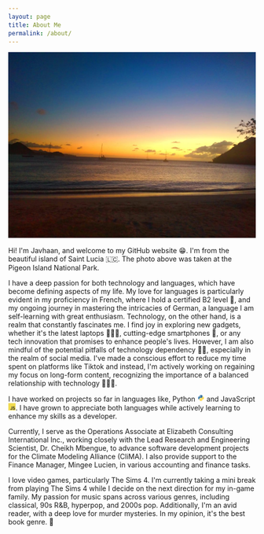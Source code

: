```yaml
---
layout: page
title: About Me
permalink: /about/
---
```


!["Sunset picture at Pigeon Island."](/img/view.jpeg)

Hi! I'm Javhaan, and welcome to my GitHub website 😁. I'm from the beautiful island of Saint Lucia 🇱🇨. The photo above was taken at the Pigeon Island National Park.

I have a deep passion for both technology and languages, which have become defining aspects of my life. My love for languages is particularly evident in my proficiency in French, where I hold a certified B2 level 🥖, and my ongoing journey in mastering the intricacies of German, a language I am self-learning with great enthusiasm. Technology, on the other hand, is a realm that constantly fascinates me. I find joy in exploring new gadgets, whether it's the latest laptops 🧑🏾‍💻, cutting-edge smartphones 📱, or any tech innovation that promises to enhance people's lives. However, I am also mindful of the potential pitfalls of technology dependency 😮‍💨, especially in the realm of social media. I've made a conscious effort to reduce my time spent on platforms like Tiktok and instead, I'm actively working on regaining my focus on long-form content, recognizing the importance of a balanced relationship with technology 🧘🏾‍♂️.

I have worked on projects so far in languages like, Python <img src="https://github.com/devicons/devicon/blob/master/icons/python/python-original.svg" alt="Python" height="15"> and JavaScript <img src="https://github.com/devicons/devicon/blob/master/icons/javascript/javascript-original.svg" alt="Javascript" height="15">. I have grown to appreciate both languages while actively learning to enhance my skills as a developer.

Currently, I serve as the Operations Associate at Elizabeth Consulting International Inc., working closely with the Lead Research and Engineering Scientist, Dr. Cheikh Mbengue, to advance software development projects for the Climate Modeling Alliance (CliMA). I also provide support to the Finance Manager, Mingee Lucien, in various accounting and finance tasks.

I love video games, particularly The Sims 4. I'm currently taking a mini break from playing The Sims 4 while I decide on the next direction for my in-game family. My passion for music spans across various genres, including classical, 90s R&B, hyperpop, and 2000s pop. Additionally, I'm an avid reader, with a deep love for murder mysteries. In my opinion, it's the best book genre. 🤭

